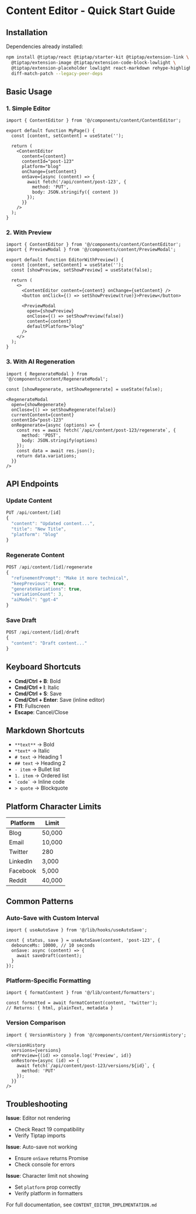 # Content Editor - Quick Start Guide

## Installation

Dependencies already installed:
```bash
npm install @tiptap/react @tiptap/starter-kit @tiptap/extension-link \
  @tiptap/extension-image @tiptap/extension-code-block-lowlight \
  @tiptap/extension-placeholder lowlight react-markdown rehype-highlight \
  diff-match-patch --legacy-peer-deps
```

## Basic Usage

### 1. Simple Editor

```tsx
import { ContentEditor } from '@/components/content/ContentEditor';

export default function MyPage() {
  const [content, setContent] = useState('');

  return (
    <ContentEditor
      content={content}
      contentId="post-123"
      platform="blog"
      onChange={setContent}
      onSave={async (content) => {
        await fetch('/api/content/post-123', {
          method: 'PUT',
          body: JSON.stringify({ content })
        });
      }}
    />
  );
}
```

### 2. With Preview

```tsx
import { ContentEditor } from '@/components/content/ContentEditor';
import { PreviewModal } from '@/components/content/PreviewModal';

export default function EditorWithPreview() {
  const [content, setContent] = useState('');
  const [showPreview, setShowPreview] = useState(false);

  return (
    <>
      <ContentEditor content={content} onChange={setContent} />
      <button onClick={() => setShowPreview(true)}>Preview</button>

      <PreviewModal
        open={showPreview}
        onClose={() => setShowPreview(false)}
        content={content}
        defaultPlatform="blog"
      />
    </>
  );
}
```

### 3. With AI Regeneration

```tsx
import { RegenerateModal } from '@/components/content/RegenerateModal';

const [showRegenerate, setShowRegenerate] = useState(false);

<RegenerateModal
  open={showRegenerate}
  onClose={() => setShowRegenerate(false)}
  currentContent={content}
  contentId="post-123"
  onRegenerate={async (options) => {
    const res = await fetch(`/api/content/post-123/regenerate`, {
      method: 'POST',
      body: JSON.stringify(options)
    });
    const data = await res.json();
    return data.variations;
  }}
/>
```

## API Endpoints

### Update Content
```typescript
PUT /api/content/[id]
{
  "content": "Updated content...",
  "title": "New Title",
  "platform": "blog"
}
```

### Regenerate Content
```typescript
POST /api/content/[id]/regenerate
{
  "refinementPrompt": "Make it more technical",
  "keepPrevious": true,
  "generateVariations": true,
  "variationCount": 3,
  "aiModel": "gpt-4"
}
```

### Save Draft
```typescript
POST /api/content/[id]/draft
{
  "content": "Draft content..."
}
```

## Keyboard Shortcuts

- **Cmd/Ctrl + B**: Bold
- **Cmd/Ctrl + I**: Italic
- **Cmd/Ctrl + S**: Save
- **Cmd/Ctrl + Enter**: Save (inline editor)
- **F11**: Fullscreen
- **Escape**: Cancel/Close

## Markdown Shortcuts

- `**text**` → Bold
- `*text*` → Italic
- `# text` → Heading 1
- `## text` → Heading 2
- `- item` → Bullet list
- `1. item` → Ordered list
- `` `code` `` → Inline code
- `> quote` → Blockquote

## Platform Character Limits

| Platform | Limit |
|----------|-------|
| Blog | 50,000 |
| Email | 10,000 |
| Twitter | 280 |
| LinkedIn | 3,000 |
| Facebook | 5,000 |
| Reddit | 40,000 |

## Common Patterns

### Auto-Save with Custom Interval

```tsx
import { useAutoSave } from '@/lib/hooks/useAutoSave';

const { status, save } = useAutoSave(content, 'post-123', {
  debounceMs: 10000, // 10 seconds
  onSave: async (content) => {
    await saveDraft(content);
  }
});
```

### Platform-Specific Formatting

```tsx
import { formatContent } from '@/lib/content/formatters';

const formatted = await formatContent(content, 'twitter');
// Returns: { html, plainText, metadata }
```

### Version Comparison

```tsx
import { VersionHistory } from '@/components/content/VersionHistory';

<VersionHistory
  versions={versions}
  onPreview={(id) => console.log('Preview', id)}
  onRestore={async (id) => {
    await fetch(`/api/content/post-123/versions/${id}`, {
      method: 'PUT'
    });
  }}
/>
```

## Troubleshooting

**Issue**: Editor not rendering
- Check React 19 compatibility
- Verify Tiptap imports

**Issue**: Auto-save not working
- Ensure `onSave` returns Promise
- Check console for errors

**Issue**: Character limit not showing
- Set `platform` prop correctly
- Verify platform in formatters

For full documentation, see `CONTENT_EDITOR_IMPLEMENTATION.md`
